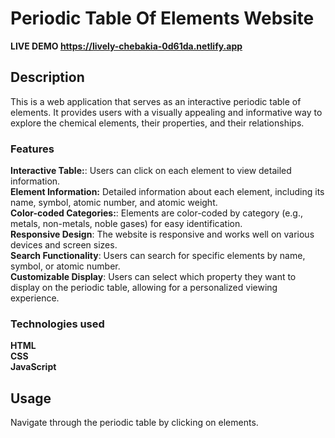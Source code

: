 # Periodic Table Of Elements Website

**LIVE DEMO https://lively-chebakia-0d61da.netlify.app**

## Description

This is a web application that serves as an interactive periodic table of elements. It provides users with a visually appealing and informative way to explore the chemical elements, their properties, and their relationships.

### Features

**Interactive Table:**: Users can click on each element to view detailed information. <br/>
**Element Information:** Detailed information about each element, including its name, symbol, atomic number, and atomic weight. <br/>
**Color-coded Categories:**: Elements are color-coded by category (e.g., metals, non-metals, noble gases) for easy identification. <br/>
**Responsive Design**: The website is responsive and works well on various devices and screen sizes. <br/>
**Search Functionality**: Users can search for specific elements by name, symbol, or atomic number. <br/>
**Customizable Display**: Users can select which property they want to display on the periodic table, allowing for a personalized viewing experience. <br/>

### Technologies used

**HTML** <br/>
**CSS** <br/>
**JavaScript** <br/>

## Usage

Navigate through the periodic table by clicking on elements.
